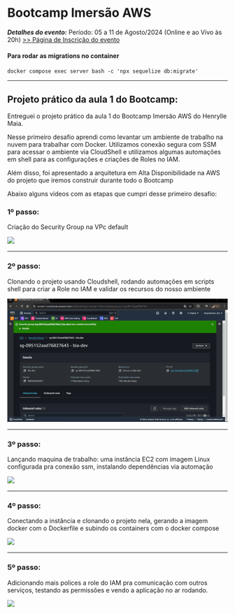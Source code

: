 # Bootcamp Imersão AWS

***Detalhes do evento:*** Período: 05 a 11 de Agosto/2024 (Online e ao Vivo às 20h) [>> Página de Inscrição do evento](https://org.imersaoaws.com.br/github/readme)

#### Para rodar as migrations no container ####
```
docker compose exec server bash -c 'npx sequelize db:migrate'
```

----



## Projeto prático da aula 1 do Bootcamp:

Entreguei o projeto prático da aula 1 do Bootcamp Imersão AWS do Henrylle Maia. 

Nesse primeiro desafio aprendi como levantar um ambiente de trabalho na nuvem para trabalhar com Docker. Utilizamos conexão segura com SSM para acessar o ambiente via CloudShell e utilizamos algumas automações em shell para as configurações e criações de Roles no IAM.

Além disso, foi apresentado a arquitetura em Alta Disponibilidade na AWS do projeto que iremos construir durante todo o Bootcamp

Abaixo alguns vídeos com as etapas que cumpri desse primeiro desafio:

### 1º passo:
Criação do Security Group na VPc default

<img src="img/Criação do Security Group na VPC default.gif">

------
### 2º passo:

Clonando o projeto usando Cloudshell, rodando automações em scripts shell para criar a Role no IAM e validar os recursos do nosso ambiente

<img src="img/Criação Role IAM com acesso SSM e validação dos recursos via scripts.gif">

------
### 3º passo:

 Lançando maquina de trabalho: uma instância EC2 com imagem Linux configurada pra conexão ssm, instalando dependências via automação

<img src="img/Lançando maquina de trabalho instancia EC2 usando conexão ssm .gif">

------
### 4º passo:

Conectando a instância e clonando o projeto nela, gerando a imagem docker com o Dockerfile e subindo os containers com o docker compose

<img src="img/Conectando a instancia e subindo os containers.gif">

------
### 5º passo: 

Adicionando mais polices a role do IAM pra comunicação com outros serviços, testando as permissões e vendo a aplicação no ar rodando.

<img src="img/Adicionando polices a role ssm testando e vendo aplicação rodar.gif">

